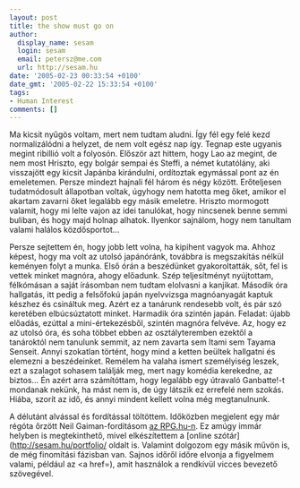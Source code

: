 ```yaml
---
layout: post
title: the show must go on
author:
  display_name: sesam
  login: sesam
  email: petersz@me.com
  url: http://sesam.hu
date: '2005-02-23 00:33:54 +0100'
date_gmt: '2005-02-22 15:33:54 +0100'
tags:
- Human Interest
comments: []
---
```


Ma kicsit nyűgös voltam, mert nem tudtam aludni. Így fél egy felé kezd normalizálódni a helyzet, de nem volt egész nap így. Tegnap este ugyanis megint ribillió volt a folyosón. Először azt hittem, hogy Lao az megint, de nem most Hriszto, egy bolgár sempai és Steffi, a német kutatólány, aki visszajött egy kicsit Japánba kirándulni, ordítoztak egymással pont az én emeletemen. Persze mindezt hajnali fél három és négy között. Erőteljesen tudatmódosult állapotban voltak, úgyhogy nem hatotta meg őket, amikor el akartam zavarni őket legalább egy másik emeletre. Hriszto mormogott valamit, hogy mi lelte vajon az idei tanulókat, hogy nincsenek benne semmi buliban, és hogy majd holnap alhatok. Ilyenkor sajnálom, hogy nem tanultam valami halálos közdősportot...

Persze sejtettem én, hogy jobb lett volna, ha kipihent vagyok ma. Ahhoz képest, hogy ma volt az utolsó japánóránk, továbbra is megszakítás nélkül keményen folyt a munka. Első órán a beszédünket gyakoroltatták, sőt, fel is vettek minket magnóra, ahogy előadunk. Szép teljesítményt nyújtottam, félkómásan a saját írásomban nem tudtam elolvasni a kanjikat. Második óra hallgatás, itt pedig a felsőfokú japán nyelvvizsga magnóanyagát kaptuk készhez és csináltuk meg. Azért ez a tanárunk rendesebb volt, és pár szó keretében elbúcsúztatott minket. Harmadik óra szintén japán. Feladat: újabb előadás, ezúttal a mini-értekezésből, szintén magnóra felvéve. Az, hogy ez az utolsó óra, és soha többet ebben az osztályteremben ezektől a tanároktól nem tanulunk semmit, az nem zavarta sem Itami sem Tayama Senseit. Annyi szokatlan történt, hogy mind a ketten beültek hallgatni és elemezni a beszédeinket. Remélem ha valaha ismert személyiség leszek, ezt a szalagot sohasem találják meg, mert nagy komédia kerekedne, az biztos... Én azért arra számítóttam, hogy legalább egy útravaló Ganbatte!-t mondanak nekünk, ha mást nem is, de úgy látszik ez errefelé nem szokás. Hiába, szorít az idő, és annyi mindent kellett volna még megtanulnunk.

A délutánt alvással és fordítással töltöttem. Időközben megjelent egy már régóta őrzött Neil Gaiman-fordításom [az RPG.hu-n](http://www.rpg.hu/iras/mutat.php?cid=4028). Ez amúgy immár helyben is megtekinthető, mivel elkészítettem a [online szótár](http://sesam.hu/portfolio/</a> oldalt is. Valamint dolgozom egy másik művön is, de még finomítási fázisban van. Sajnos időről időre elvonja a figyelmem valami, például az <a href=), amit használok a rendkívül vicces bevezető szövegével.
